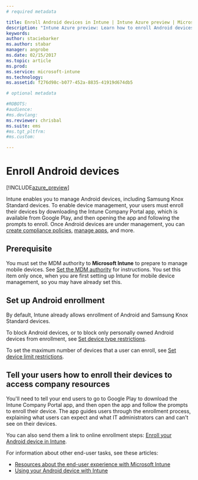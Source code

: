 ```yaml
---
# required metadata

title: Enroll Android devices in Intune | Intune Azure preview | Microsoft Docs
description: "Intune Azure preview: Learn how to enroll Android devices in Intune Azure preview."
keywords:
author: staciebarker
ms.author: stabar
manager: angrobe
ms.date: 02/15/2017
ms.topic: article
ms.prod:
ms.service: microsoft-intune
ms.technology:
ms.assetid: f276d98c-b077-452a-8835-41919d674db5

# optional metadata

#ROBOTS:
#audience:
#ms.devlang:
ms.reviewer: chrisbal
ms.suite: ems
#ms.tgt_pltfrm:
#ms.custom:

---
```


# Enroll Android devices

[!INCLUDE[azure_preview](../includes/azure_preview.md)]

Intune enables you to manage Android devices, including Samsung Knox Standard devices. To enable device management, your users must enroll their devices by downloading the Intune Company Portal app, which is available from Google Play, and then opening the app and following the prompts to enroll. Once Android devices are under management, you can [create compliance policies](https://docs.microsoft.com/intune-azure/set-device-compliance/create-a-compliance-policy-for-android), [manage apps](https://docs.microsoft.com/intune-azure/manage-apps/what-is-app-management), and more.

## Prerequisite

You must set the MDM authority to **Microsoft Intune** to prepare to manage mobile devices. See [Set the MDM authority](set-mdm-authority.md) for instructions. You set this item only once, when you are first setting up Intune for mobile device management, so you may have already set this. 

## Set up Android enrollment

By default, Intune already allows enrollment of Android and Samsung Knox Standard devices. 

To block Android devices, or to block only personally owned Android devices from enrollment, see [Set device type restrictions](https://docs.microsoft.com/intune-azure/enroll-devices/set-enrollment-restrictions#set-device-type-restrictions). 

To set the maximum number of devices that a user can enroll, see [Set device limit restrictions](https://docs.microsoft.com/intune-azure/enroll-devices/set-enrollment-restrictions#set-device-limit-restrictions).

## Tell your users how to enroll their devices to access company resources

You'll need to tell your end users to go to Google Play to download the Intune Company Portal app, and then open the app and follow the prompts to enroll their device. The app guides users through the enrollment process, explaining what users can expect and what IT administrators can and can't see on their devices.

You can also send them a link to online enrollment steps: [Enroll your Android device in Intune](https://docs.microsoft.com/intune/enduser/enroll-your-device-in-intune-android). 

For information about other end-user tasks, see these articles:

- [Resources about the end-user experience with Microsoft Intune](https://docs.microsoft.com/intune/deploy-use/what-to-tell-your-end-users-about-using-microsoft-intune)
- [Using your Android device with Intune](https://docs.microsoft.com/intune/enduser/using-your-android-device-with-intune)